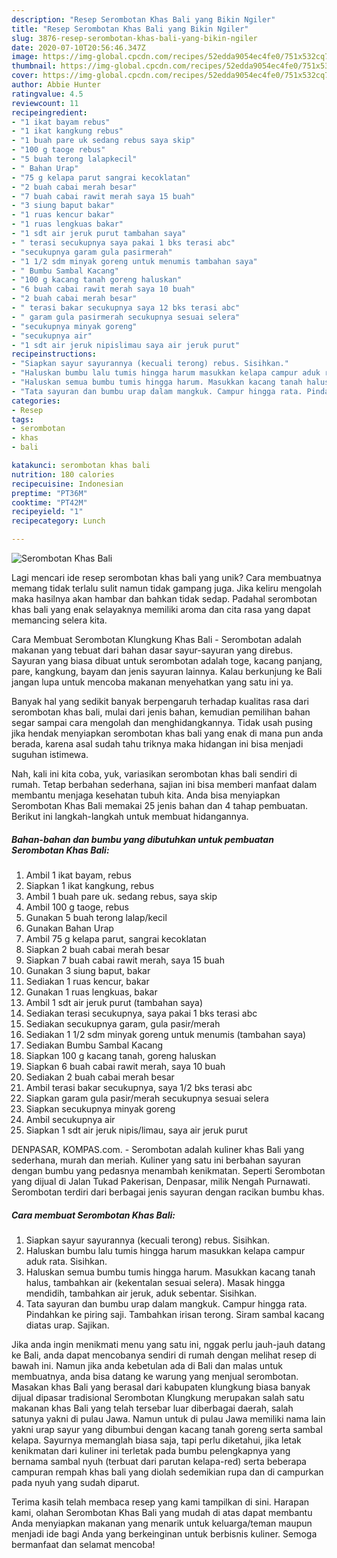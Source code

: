 ```yaml
---
description: "Resep Serombotan Khas Bali yang Bikin Ngiler"
title: "Resep Serombotan Khas Bali yang Bikin Ngiler"
slug: 3876-resep-serombotan-khas-bali-yang-bikin-ngiler
date: 2020-07-10T20:56:46.347Z
image: https://img-global.cpcdn.com/recipes/52edda9054ec4fe0/751x532cq70/serombotan-khas-bali-foto-resep-utama.jpg
thumbnail: https://img-global.cpcdn.com/recipes/52edda9054ec4fe0/751x532cq70/serombotan-khas-bali-foto-resep-utama.jpg
cover: https://img-global.cpcdn.com/recipes/52edda9054ec4fe0/751x532cq70/serombotan-khas-bali-foto-resep-utama.jpg
author: Abbie Hunter
ratingvalue: 4.5
reviewcount: 11
recipeingredient:
- "1 ikat bayam rebus"
- "1 ikat kangkung rebus"
- "1 buah pare uk sedang rebus saya skip"
- "100 g taoge rebus"
- "5 buah terong lalapkecil"
- " Bahan Urap"
- "75 g kelapa parut sangrai kecoklatan"
- "2 buah cabai merah besar"
- "7 buah cabai rawit merah saya 15 buah"
- "3 siung baput bakar"
- "1 ruas kencur bakar"
- "1 ruas lengkuas bakar"
- "1 sdt air jeruk purut tambahan saya"
- " terasi secukupnya saya pakai 1 bks terasi abc"
- "secukupnya garam gula pasirmerah"
- "1 1/2 sdm minyak goreng untuk menumis tambahan saya"
- " Bumbu Sambal Kacang"
- "100 g kacang tanah goreng haluskan"
- "6 buah cabai rawit merah saya 10 buah"
- "2 buah cabai merah besar"
- " terasi bakar secukupnya saya 12 bks terasi abc"
- " garam gula pasirmerah secukupnya sesuai selera"
- "secukupnya minyak goreng"
- "secukupnya air"
- "1 sdt air jeruk nipislimau saya air jeruk purut"
recipeinstructions:
- "Siapkan sayur sayurannya (kecuali terong) rebus. Sisihkan."
- "Haluskan bumbu lalu tumis hingga harum masukkan kelapa campur aduk rata. Sisihkan."
- "Haluskan semua bumbu tumis hingga harum. Masukkan kacang tanah halus, tambahkan air (kekentalan sesuai selera). Masak hingga mendidih, tambahkan air jeruk, aduk sebentar. Sisihkan."
- "Tata sayuran dan bumbu urap dalam mangkuk. Campur hingga rata. Pindahkan ke piring saji. Tambahkan irisan terong. Siram sambal kacang diatas urap. Sajikan."
categories:
- Resep
tags:
- serombotan
- khas
- bali

katakunci: serombotan khas bali 
nutrition: 180 calories
recipecuisine: Indonesian
preptime: "PT36M"
cooktime: "PT42M"
recipeyield: "1"
recipecategory: Lunch

---
```



![Serombotan Khas Bali](https://img-global.cpcdn.com/recipes/52edda9054ec4fe0/751x532cq70/serombotan-khas-bali-foto-resep-utama.jpg)

Lagi mencari ide resep serombotan khas bali yang unik? Cara membuatnya memang tidak terlalu sulit namun tidak gampang juga. Jika keliru mengolah maka hasilnya akan hambar dan bahkan tidak sedap. Padahal serombotan khas bali yang enak selayaknya memiliki aroma dan cita rasa yang dapat memancing selera kita.

Cara Membuat Serombotan Klungkung Khas Bali - Serombotan adalah makanan yang tebuat dari bahan dasar sayur-sayuran yang direbus. Sayuran yang biasa dibuat untuk serombotan adalah toge, kacang panjang, pare, kangkung, bayam dan jenis sayuran lainnya. Kalau berkunjung ke Bali jangan lupa untuk mencoba makanan menyehatkan yang satu ini ya.

Banyak hal yang sedikit banyak berpengaruh terhadap kualitas rasa dari serombotan khas bali, mulai dari jenis bahan, kemudian pemilihan bahan segar sampai cara mengolah dan menghidangkannya. Tidak usah pusing jika hendak menyiapkan serombotan khas bali yang enak di mana pun anda berada, karena asal sudah tahu triknya maka hidangan ini bisa menjadi suguhan istimewa.


Nah, kali ini kita coba, yuk, variasikan serombotan khas bali sendiri di rumah. Tetap berbahan sederhana, sajian ini bisa memberi manfaat dalam membantu menjaga kesehatan tubuh kita. Anda bisa menyiapkan Serombotan Khas Bali memakai 25 jenis bahan dan 4 tahap pembuatan. Berikut ini langkah-langkah untuk membuat hidangannya.

<!--inarticleads1-->

##### Bahan-bahan dan bumbu yang dibutuhkan untuk pembuatan Serombotan Khas Bali:

1. Ambil 1 ikat bayam, rebus
1. Siapkan 1 ikat kangkung, rebus
1. Ambil 1 buah pare uk. sedang rebus, saya skip
1. Ambil 100 g taoge, rebus
1. Gunakan 5 buah terong lalap/kecil
1. Gunakan  Bahan Urap
1. Ambil 75 g kelapa parut, sangrai kecoklatan
1. Siapkan 2 buah cabai merah besar
1. Siapkan 7 buah cabai rawit merah, saya 15 buah
1. Gunakan 3 siung baput, bakar
1. Sediakan 1 ruas kencur, bakar
1. Gunakan 1 ruas lengkuas, bakar
1. Ambil 1 sdt air jeruk purut (tambahan saya)
1. Sediakan  terasi secukupnya, saya pakai 1 bks terasi abc
1. Sediakan secukupnya garam, gula pasir/merah
1. Sediakan 1 1/2 sdm minyak goreng untuk menumis (tambahan saya)
1. Sediakan  Bumbu Sambal Kacang
1. Siapkan 100 g kacang tanah, goreng haluskan
1. Siapkan 6 buah cabai rawit merah, saya 10 buah
1. Sediakan 2 buah cabai merah besar
1. Ambil  terasi bakar secukupnya, saya 1/2 bks terasi abc
1. Siapkan  garam gula pasir/merah secukupnya sesuai selera
1. Siapkan secukupnya minyak goreng
1. Ambil secukupnya air
1. Siapkan 1 sdt air jeruk nipis/limau, saya air jeruk purut


DENPASAR, KOMPAS.com. - Serombotan adalah kuliner khas Bali yang sederhana, murah dan meriah. Kuliner yang satu ini berbahan sayuran dengan bumbu yang pedasnya menambah kenikmatan. Seperti Serombotan yang dijual di Jalan Tukad Pakerisan, Denpasar, milik Nengah Purnawati. Serombotan terdiri dari berbagai jenis sayuran dengan racikan bumbu khas. 

<!--inarticleads2-->

##### Cara membuat Serombotan Khas Bali:

1. Siapkan sayur sayurannya (kecuali terong) rebus. Sisihkan.
1. Haluskan bumbu lalu tumis hingga harum masukkan kelapa campur aduk rata. Sisihkan.
1. Haluskan semua bumbu tumis hingga harum. Masukkan kacang tanah halus, tambahkan air (kekentalan sesuai selera). Masak hingga mendidih, tambahkan air jeruk, aduk sebentar. Sisihkan.
1. Tata sayuran dan bumbu urap dalam mangkuk. Campur hingga rata. Pindahkan ke piring saji. Tambahkan irisan terong. Siram sambal kacang diatas urap. Sajikan.


Jika anda ingin menikmati menu yang satu ini, nggak perlu jauh-jauh datang ke Bali, anda dapat mencobanya sendiri di rumah dengan melihat resep di bawah ini. Namun jika anda kebetulan ada di Bali dan malas untuk membuatnya, anda bisa datang ke warung yang menjual serombotan. Masakan khas Bali yang berasal dari kabupaten klungkung biasa banyak dijual dipasar tradisional Serombotan Klungkung merupakan salah satu makanan khas Bali yang telah tersebar luar diberbagai daerah, salah satunya yakni di pulau Jawa. Namun untuk di pulau Jawa memiliki nama lain yakni urap sayur yang dibumbui dengan kacang tanah goreng serta sambal kelapa. Sayurnya memanglah biasa saja, tapi perlu diketahui, jika letak kenikmatan dari kuliner ini terletak pada bumbu pelengkapnya yang bernama sambal nyuh (terbuat dari parutan kelapa-red) serta beberapa campuran rempah khas bali yang diolah sedemikian rupa dan di campurkan pada nyuh yang sudah diparut. 

Terima kasih telah membaca resep yang kami tampilkan di sini. Harapan kami, olahan Serombotan Khas Bali yang mudah di atas dapat membantu Anda menyiapkan makanan yang menarik untuk keluarga/teman maupun menjadi ide bagi Anda yang berkeinginan untuk berbisnis kuliner. Semoga bermanfaat dan selamat mencoba!

